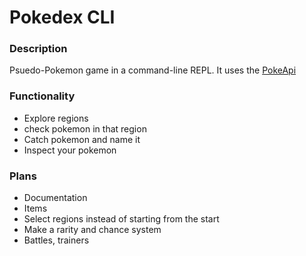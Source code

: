 # Pokedex CLI

### Description
Psuedo-Pokemon game in a command-line REPL. It uses the [PokeApi](https://pokeapi.co/) 

### Functionality 
* Explore regions
* check pokemon in that region
* Catch pokemon and name it
* Inspect your pokemon

### Plans
* Documentation
* Items
* Select regions instead of starting from the start
* Make a rarity and chance system
* Battles, trainers
